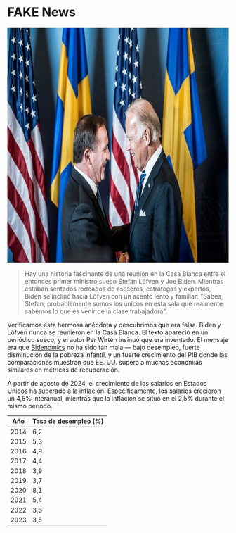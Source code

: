 # FAKE News

<img src="bidenlofven.jpg" id="selectedimage" class="img-fluid mb-2 d-block" width="800" height="533" alt="Joe Biden reuniéndose con el primer ministro sueco Stefan Löfvén" />

<blockquote>
Hay una historia fascinante de una reunión en la Casa Blanca entre el entonces primer ministro sueco Stefan Löfven y Joe Biden. Mientras estaban sentados rodeados de asesores, estrategas y expertos, Biden se inclinó hacia Löfven con un acento lento y familiar: "Sabes, Stefan, probablemente somos los únicos en esta sala que realmente sabemos lo que es venir de la clase trabajadora".
</blockquote>

Verificamos esta hermosa anécdota y descubrimos que era falsa. Biden y Löfvén nunca se reunieron en la Casa Blanca.
El texto apareció en un periódico sueco, y el autor Per Wirtén insinuó que era inventado. El mensaje era
que [Bidenomics](https://en.wikipedia.org/wiki/Economic_policy_of_the_Joe_Biden_administration) no ha sido 
tan mala &mdash; bajo desempleo, fuerte disminución de la pobreza infantil,
y un fuerte crecimiento del PIB donde las comparaciones muestran que EE. UU. supera a muchas economías similares en métricas de recuperación.

A partir de agosto de 2024, el crecimiento de los salarios en Estados Unidos ha superado a la inflación. Específicamente,
los salarios crecieron un 4,6% interanual, mientras que la inflación se situó en el 2,5% durante el mismo período.

<div class="table-responsive">
  <table class="table table-bordered">
    <thead>
      <tr>
        <th>Año</th>
        <th>Tasa de desempleo (%)</th>
      </tr>
    </thead>
    <tbody>
      <tr><td>2014</td><td>6,2</td></tr>
      <tr><td>2015</td><td>5,3</td></tr>
      <tr><td>2016</td><td>4,9</td></tr>
      <tr><td>2017</td><td>4,4</td></tr>
      <tr><td>2018</td><td>3,9</td></tr>
      <tr><td>2019</td><td>3,7</td></tr>
      <tr><td>2020</td><td>8,1</td></tr>
      <tr><td>2021</td><td>5,4</td></tr>
      <tr><td>2022</td><td>3,6</td></tr>
      <tr><td>2023</td><td>3,5</td></tr>
    </tbody>
  </table>
</div>